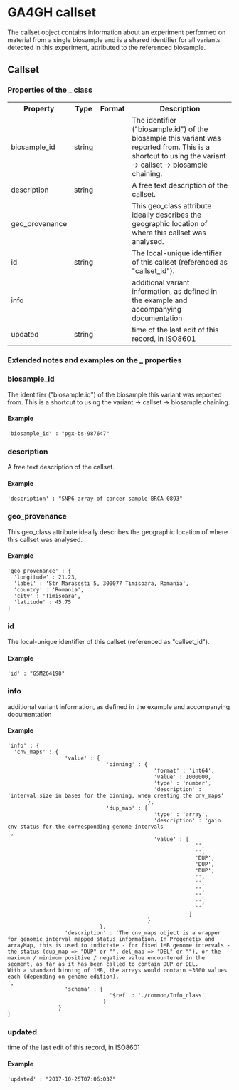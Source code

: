 # GA4GH __callset__  

The callset object contains information about an experiment performed on material from a single biosample and is a shared identifier for all variants detected in this experiment, attributed to the referenced biosample. 

## Callset

### Properties of the _ class

<table>
<tr>
  <th>Property</th>
  <th>Type</th>
  <th>Format</th>
  <th>Description</th>
</tr>

<tr>
  <td>biosample_id</td>
  <td>string</td>
  <td></td>
  <td>The identifier ("biosample.id") of the biosample this variant was reported from. This is a shortcut to using the variant -> callset -> biosample chaining.</td>
</tr>

<tr>
  <td>description</td>
  <td>string</td>
  <td></td>
  <td>A free text description of the callset.</td>
</tr>

<tr>
  <td>geo_provenance</td>
  <td></td>
  <td></td>
  <td>This geo_class attribute ideally describes the geographic location of where this callset was analysed.
</td>
</tr>

<tr>
  <td>id</td>
  <td>string</td>
  <td></td>
  <td>The local-unique identifier of this callset (referenced as "callset_id").</td>
</tr>

<tr>
  <td>info</td>
  <td></td>
  <td></td>
  <td>additional variant information, as defined in the example and accompanying documentation</td>
</tr>

<tr>
  <td>updated</td>
  <td>string</td>
  <td></td>
  <td>time of the last edit of this record, in ISO8601</td>
</tr>
</table>

### Extended notes and examples on the _ properties

### biosample_id

The identifier ("biosample.id") of the biosample this variant was reported from. This is a shortcut to using the variant -> callset -> biosample chaining.

#### Example

```
'biosample_id' : "pgx-bs-987647"
```
### description

A free text description of the callset.

#### Example

```
'description' : "SNP6 array of cancer sample BRCA-0893"
```
### geo_provenance

This geo_class attribute ideally describes the geographic location of where this callset was analysed.


#### Example

```
'geo_provenance' : {
  'longitude' : 21.23,
  'label' : 'Str Marasesti 5, 300077 Timisoara, Romania',
  'country' : 'Romania',
  'city' : 'Timisoara',
  'latitude' : 45.75
}
```
### id

The local-unique identifier of this callset (referenced as "callset_id").

#### Example

```
'id' : "GSM264198"
```
### info

additional variant information, as defined in the example and accompanying documentation

#### Example

```
'info' : {
  'cnv_maps' : {
                  'value' : {
                               'binning' : {
                                              'format' : 'int64',
                                              'value' : 1000000,
                                              'type' : 'number',
                                              'description' : 'interval size in bases for the binning, when creating the cnv_maps'
                                            },
                               'dup_map' : {
                                              'type' : 'array',
                                              'description' : 'gain cnv status for the corresponding genome intervals
',
                                              'value' : [
                                                           '',
                                                           '',
                                                           'DUP',
                                                           'DUP',
                                                           'DUP',
                                                           '',
                                                           '',
                                                           '',
                                                           '',
                                                           '',
                                                           ''
                                                         ]
                                            }
                             },
                  'description' : 'The cnv_maps object is a wrapper for genomic interval mapped status information. In Progenetix and arrayMap, this is used to indictate - for fixed 1MB genome intervals - the status (dup_map => "DUP" or "", del_map => "DEL" or ""), or the maximum / minimum positive / negative value encountered in the segment, as far as it has been called to contain DUP or DEL.
With a standard binning of 1MB, the arrays would contain ~3000 values each (depending on genome edition).
',
                  'schema' : {
                                '$ref' : './common/Info_class'
                              }
                }
}
```
### updated

time of the last edit of this record, in ISO8601

#### Example

```
'updated' : "2017-10-25T07:06:03Z"
```
